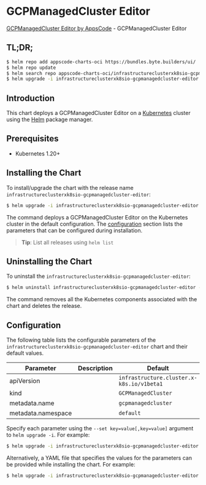 # GCPManagedCluster Editor

[GCPManagedCluster Editor by AppsCode](https://appscode.com) - GCPManagedCluster Editor

## TL;DR;

```bash
$ helm repo add appscode-charts-oci https://bundles.byte.builders/ui/
$ helm repo update
$ helm search repo appscode-charts-oci/infrastructureclusterxk8sio-gcpmanagedcluster-editor --version=v0.14.0
$ helm upgrade -i infrastructureclusterxk8sio-gcpmanagedcluster-editor appscode-charts-oci/infrastructureclusterxk8sio-gcpmanagedcluster-editor -n default --create-namespace --version=v0.14.0
```

## Introduction

This chart deploys a GCPManagedCluster Editor on a [Kubernetes](http://kubernetes.io) cluster using the [Helm](https://helm.sh) package manager.

## Prerequisites

- Kubernetes 1.20+

## Installing the Chart

To install/upgrade the chart with the release name `infrastructureclusterxk8sio-gcpmanagedcluster-editor`:

```bash
$ helm upgrade -i infrastructureclusterxk8sio-gcpmanagedcluster-editor appscode-charts-oci/infrastructureclusterxk8sio-gcpmanagedcluster-editor -n default --create-namespace --version=v0.14.0
```

The command deploys a GCPManagedCluster Editor on the Kubernetes cluster in the default configuration. The [configuration](#configuration) section lists the parameters that can be configured during installation.

> **Tip**: List all releases using `helm list`

## Uninstalling the Chart

To uninstall the `infrastructureclusterxk8sio-gcpmanagedcluster-editor`:

```bash
$ helm uninstall infrastructureclusterxk8sio-gcpmanagedcluster-editor -n default
```

The command removes all the Kubernetes components associated with the chart and deletes the release.

## Configuration

The following table lists the configurable parameters of the `infrastructureclusterxk8sio-gcpmanagedcluster-editor` chart and their default values.

|     Parameter      | Description |                       Default                        |
|--------------------|-------------|------------------------------------------------------|
| apiVersion         |             | <code>infrastructure.cluster.x-k8s.io/v1beta1</code> |
| kind               |             | <code>GCPManagedCluster</code>                       |
| metadata.name      |             | <code>gcpmanagedcluster</code>                       |
| metadata.namespace |             | <code>default</code>                                 |


Specify each parameter using the `--set key=value[,key=value]` argument to `helm upgrade -i`. For example:

```bash
$ helm upgrade -i infrastructureclusterxk8sio-gcpmanagedcluster-editor appscode-charts-oci/infrastructureclusterxk8sio-gcpmanagedcluster-editor -n default --create-namespace --version=v0.14.0 --set apiVersion=infrastructure.cluster.x-k8s.io/v1beta1
```

Alternatively, a YAML file that specifies the values for the parameters can be provided while
installing the chart. For example:

```bash
$ helm upgrade -i infrastructureclusterxk8sio-gcpmanagedcluster-editor appscode-charts-oci/infrastructureclusterxk8sio-gcpmanagedcluster-editor -n default --create-namespace --version=v0.14.0 --values values.yaml
```

